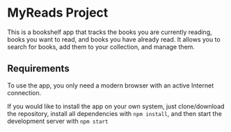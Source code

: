 # MyReads Project

This is a bookshelf app that tracks the books you are currently reading, books you want to read, and books you have already read.  It allows you to search for books, add them to your collection, and manage them.

## Requirements

To use the app, you only need a modern browser with an active Internet connection.

If you would like to install the app on your own system, just clone/download the repository, install all dependencies with `npm install`, and then start the development server with `npm start`